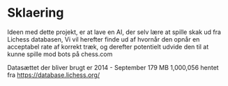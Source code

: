 # Sklaering
Ideen med dette projekt, er at lave en AI, der selv lære at spille skak ud fra Lichess databasen, Vi vil herefter finde ud af hvornår den opnår en acceptabel rate af korrekt træk, og derefter potentielt udvide den til at kunne spille mod bots på chess.com

Datasættet der bliver brugt er 2014 - September 	179 MB 	1,000,056 hentet fra https://database.lichess.org/
